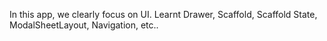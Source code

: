 In this app, we clearly focus on UI.
Learnt Drawer, Scaffold, Scaffold State, ModalSheetLayout, Navigation, etc..
